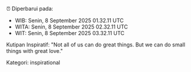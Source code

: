 ⏰ Diperbarui pada:
- WIB: Senin, 8 September 2025 01.32.11 UTC
- WITA: Senin, 8 September 2025 02.32.11 UTC
- WIT: Senin, 8 September 2025 03.32.11 UTC

Kutipan Inspiratif:
"Not all of us can do great things. But we can do small things with great love."


Kategori: inspirational

